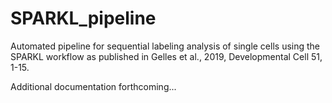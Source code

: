# SPARKL_pipeline
Automated pipeline for sequential labeling analysis of single cells using the SPARKL workflow as published in Gelles et al., 2019, Developmental Cell 51, 1-15.

Additional documentation forthcoming...
